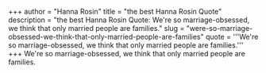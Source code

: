 +++
author = "Hanna Rosin"
title = "the best Hanna Rosin Quote"
description = "the best Hanna Rosin Quote: We're so marriage-obsessed, we think that only married people are families."
slug = "were-so-marriage-obsessed-we-think-that-only-married-people-are-families"
quote = '''We're so marriage-obsessed, we think that only married people are families.'''
+++
We're so marriage-obsessed, we think that only married people are families.
